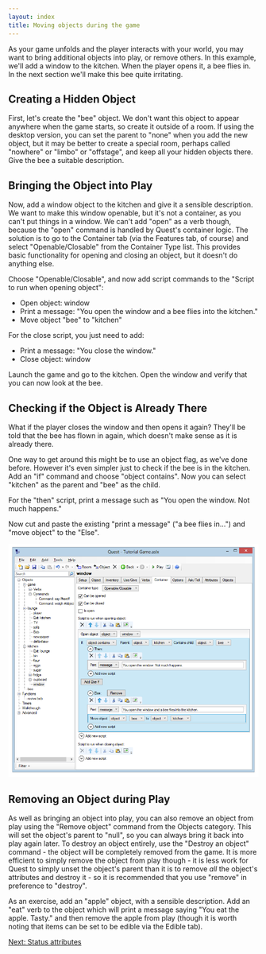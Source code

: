 ```yaml
---
layout: index
title: Moving objects during the game
---
```


As your game unfolds and the player interacts with your world, you may want to bring additional objects into play, or remove others. In this example, we'll add a window to the kitchen. When the player opens it, a bee flies in. In the next section we'll make this bee quite irritating.

Creating a Hidden Object
------------------------

First, let's create the "bee" object. We don't want this object to appear anywhere when the game starts, so create it outside of a room. If using the desktop version, you can set the parent to "none" when you add the new object, but it may be better to create a special room, perhaps called "nowhere" or "limbo" or "offstage", and keep all your hidden objects there. Give the bee a suitable description.

Bringing the Object into Play
-----------------------------

Now, add a window object to the kitchen and give it a sensible description. We want to make this window openable, but it's not a container, as you can't put things in a window. We can't add "open" as a verb though, because the "open" command is handled by Quest's container logic. The solution is to go to the Container tab (via the Features tab, of course) and select "Openable/Closable" from the Container Type list. This provides basic functionality for opening and closing an object, but it doesn't do anything else.

Choose "Openable/Closable", and now add script commands to the "Script to run when opening object":

-   Open object: window
-   Print a message: "You open the window and a bee flies into the kitchen."
-   Move object "bee" to "kitchen"

For the close script, you just need to add:

-   Print a message: "You close the window."
-   Close object: window

Launch the game and go to the kitchen. Open the window and verify that you can now look at the bee.

Checking if the Object is Already There
---------------------------------------

What if the player closes the window and then opens it again? They'll be told that the bee has flown in again, which doesn't make sense as it is already there.

One way to get around this might be to use an object flag, as we've done before. However it's even simpler just to check if the bee is in the kitchen. Add an "if" command and choose "object contains". Now you can select "kitchen" as the parent and "bee" as the child.

For the "then" script, print a message such as "You open the window. Not much happens."

Now cut and paste the existing "print a message" ("a bee flies in...") and "move object" to the "Else".

![](Bee.png "Bee.png")

Removing an Object during Play
------------------------------

As well as bringing an object into play, you can also remove an object from play using the "Remove object" command from the Objects category. This will set the object's parent to "null", so you can always bring it back into play again later. To destroy an object entirely, use the "Destroy an object" command - the object will be completely removed from the game. It is more efficient to simply remove the object from play though - it is less work for Quest to simply unset the object's parent than it is to remove *all* the object's attributes and destroy it - so it is recommended that you use "remove" in preference to "destroy".

As an exercise, add an "apple" object, with a sensible description. Add an "eat" verb to the object which will print a message saying "You eat the apple. Tasty." and then remove the apple from play (though it is worth noting that items can be set to be edible via the Edible tab).

[Next: Status attributes](status_attributes.html)